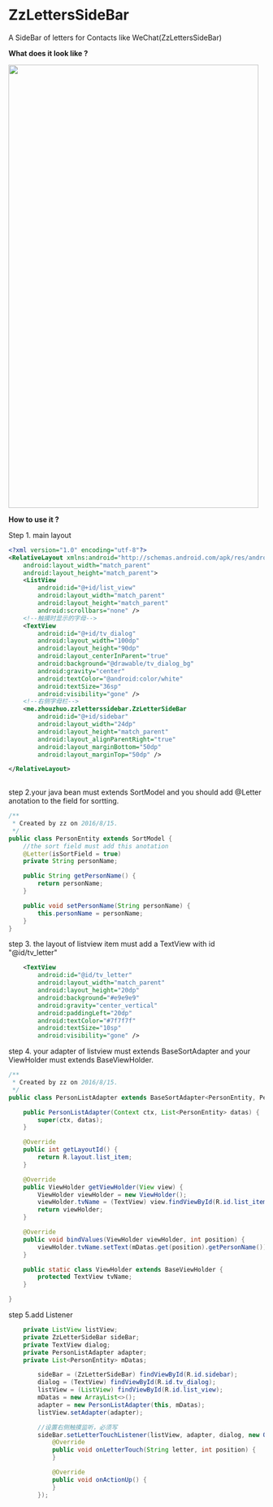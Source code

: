 # ZzLettersSideBar
A SideBar of letters for Contacts like WeChat(ZzLettersSideBar)

<strong>What does it look like ?</strong>

<img src="https://github.com/zhouzhuo810/ZzLettersSideBar/blob/master/zzlettersizebar.gif" width="492" height="871"/>

<strong>How to use it ?</strong>

Step 1. main layout
```xml
<?xml version="1.0" encoding="utf-8"?>
<RelativeLayout xmlns:android="http://schemas.android.com/apk/res/android"
    android:layout_width="match_parent"
    android:layout_height="match_parent">
    <ListView
        android:id="@+id/list_view"
        android:layout_width="match_parent"
        android:layout_height="match_parent"
        android:scrollbars="none" />
    <!--触摸时显示的字母-->
    <TextView
        android:id="@+id/tv_dialog"
        android:layout_width="100dp"
        android:layout_height="90dp"
        android:layout_centerInParent="true"
        android:background="@drawable/tv_dialog_bg"
        android:gravity="center"
        android:textColor="@android:color/white"
        android:textSize="36sp"
        android:visibility="gone" />
    <!--右侧字母栏-->
    <me.zhouzhuo.zzletterssidebar.ZzLetterSideBar
        android:id="@+id/sidebar"
        android:layout_width="24dp"
        android:layout_height="match_parent"
        android:layout_alignParentRight="true"
        android:layout_marginBottom="50dp"
        android:layout_marginTop="50dp" />

</RelativeLayout>
  
```

step 2.your java bean must extends SortModel
and you should add @Letter anotation to the field for sortting.
```java
/**
 * Created by zz on 2016/8/15.
 */
public class PersonEntity extends SortModel {
    //the sort field must add this anotation
    @Letter(isSortField = true)
    private String personName;

    public String getPersonName() {
        return personName;
    }

    public void setPersonName(String personName) {
        this.personName = personName;
    }
}
```

step 3. the layout of listview item must add a TextView with id "@id/tv_letter"

```xml
    <TextView
        android:id="@id/tv_letter"
        android:layout_width="match_parent"
        android:layout_height="20dp"
        android:background="#e9e9e9"
        android:gravity="center_vertical"
        android:paddingLeft="20dp"
        android:textColor="#7f7f7f"
        android:textSize="10sp"
        android:visibility="gone" />

```

step 4. your adapter of listview must extends BaseSortAdapter
and your ViewHolder must extends BaseViewHolder.

```java
/**
 * Created by zz on 2016/8/15.
 */
public class PersonListAdapter extends BaseSortAdapter<PersonEntity, PersonListAdapter.ViewHolder> {

    public PersonListAdapter(Context ctx, List<PersonEntity> datas) {
        super(ctx, datas);
    }

    @Override
    public int getLayoutId() {
        return R.layout.list_item;
    }

    @Override
    public ViewHolder getViewHolder(View view) {
        ViewHolder viewHolder = new ViewHolder();
        viewHolder.tvName = (TextView) view.findViewById(R.id.list_item_tv_name);
        return viewHolder;
    }

    @Override
    public void bindValues(ViewHolder viewHolder, int position) {
        viewHolder.tvName.setText(mDatas.get(position).getPersonName());
    }

    public static class ViewHolder extends BaseViewHolder {
        protected TextView tvName;
    }

}
```

step 5.add Listener


```java
    private ListView listView;
    private ZzLetterSideBar sideBar;
    private TextView dialog;
    private PersonListAdapter adapter;
    private List<PersonEntity> mDatas;

        sideBar = (ZzLetterSideBar) findViewById(R.id.sidebar);
        dialog = (TextView) findViewById(R.id.tv_dialog);
        listView = (ListView) findViewById(R.id.list_view);
        mDatas = new ArrayList<>();
        adapter = new PersonListAdapter(this, mDatas);
        listView.setAdapter(adapter);
```

```java
        //设置右侧触摸监听，必须写
        sideBar.setLetterTouchListener(listView, adapter, dialog, new OnLetterTouchListener() {
            @Override
            public void onLetterTouch(String letter, int position) {
            }

            @Override
            public void onActionUp() {
            }
        });
```



